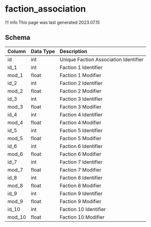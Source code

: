 # faction_association

!!! info
	This page was last generated 2023.07.15

## Schema

| Column | Data Type | Description |
| :--- | :--- | :--- |
| id | int | Unique Faction Association Identifier |
| id_1 | int | Faction 1 Identifier |
| mod_1 | float | Faction 1 Modifier |
| id_2 | int | Faction 2 Identifier |
| mod_2 | float | Faction 2 Modifier |
| id_3 | int | Faction 3 Identifier |
| mod_3 | float | Faction 3 Modifier |
| id_4 | int | Faction 4 Identifier |
| mod_4 | float | Faction 4 Modifier |
| id_5 | int | Faction 5 Identifier |
| mod_5 | float | Faction 5 Modifier |
| id_6 | int | Faction 6 Identifier |
| mod_6 | float | Faction 6 Modifier |
| id_7 | int | Faction 7 Identifier |
| mod_7 | float | Faction 7 Modifier |
| id_8 | int | Faction 8 Identifier |
| mod_8 | float | Faction 8 Modifier |
| id_9 | int | Faction 9 Identifier |
| mod_9 | float | Faction 9 Modifier |
| id_10 | int | Faction 10 Identifier |
| mod_10 | float | Faction 10 Modifier |

